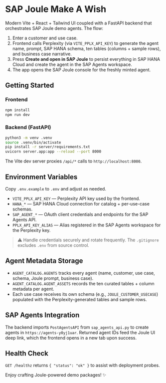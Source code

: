 # SAP Joule Make A Wish

Modern Vite + React + Tailwind UI coupled with a FastAPI backend that orchestrates SAP Joule demo agents. The flow:

1. Enter a customer and use case.
2. Frontend calls Perplexity (via `VITE_PPLX_API_KEY`) to generate the agent name, prompt, SAP HANA schema, ten tables (columns + sample rows), and business case narrative.
3. Press **Create and open in SAP Joule** to persist everything in SAP HANA Cloud and create the agent in the SAP Agents workspace.
4. The app opens the SAP Joule console for the freshly minted agent.

## Getting Started

### Frontend
```bash
npm install
npm run dev
```

### Backend (FastAPI)
```bash
python3 -m venv .venv
source .venv/bin/activate
pip install -r server/requirements.txt
uvicorn server.app:app --reload --port 8000
```

The Vite dev server proxies `/api/*` calls to `http://localhost:8000`.

## Environment Variables
Copy `.env.example` to `.env` and adjust as needed.

- `VITE_PPLX_API_KEY` — Perplexity API key used by the frontend.
- `HANA_*` — SAP HANA Cloud connection for catalog + per-use-case schemas.
- `SAP_AGENT_*` — OAuth client credentials and endpoints for the SAP Agents API.
- `PPLX_API_KEY_ALIAS` — Alias registered in the SAP Agents workspace for the Perplexity key.

> ⚠️ Handle credentials securely and rotate frequently. The `.gitignore` excludes `.env` from source control.

## Agent Metadata Storage
- `AGENT_CATALOG.AGENTS` tracks every agent (name, customer, use case, schema, Joule prompt, business case).
- `AGENT_CATALOG.AGENT_ASSETS` records the ten curated tables + column metadata per agent.
- Each use case receives its own schema (e.g., `JOULE_CUSTOMER_USECASE`) populated with the Perplexity-generated tables and sample rows.

## SAP Agents Integration
The backend imports `PostAgentsAPI` from `sap_agents_api.py` to create agents in `https://agents-y0yj1uar`. Returned agent IDs feed the Joule UI deep link, which the frontend opens in a new tab upon success.

## Health Check
`GET /healthz` returns `{ "status": "ok" }` to assist with deployment probes.

Enjoy crafting Joule-powered demo packages! ✨
